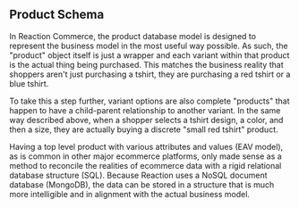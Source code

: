 ## Product Schema

In Reaction Commerce, the product database model is designed to represent the business model in the most useful way possible. As such, the "product" object itself is just a wrapper and each variant within that product is the actual thing being purchased. This matches the business reality that shoppers aren't just purchasing a tshirt, they are purchasing a red tshirt or a blue tshirt.

To take this a step further, variant options are also complete "products" that happen to have a child-parent relationship to another variant. In the same way described above, when a shopper selects a tshirt design, a color, and then a size, they are actually buying a discrete "small red tshirt" product.

Having a top level product with various attributes and values (EAV model), as is common in other major ecommerce platforms, only made sense as a method to reconcile the realities of ecommerce data with a rigid relational database structure (SQL). Because Reaction uses a NoSQL document database (MongoDB), the data can be stored in a structure that is much more intelligible and in alignment with the actual business model.
